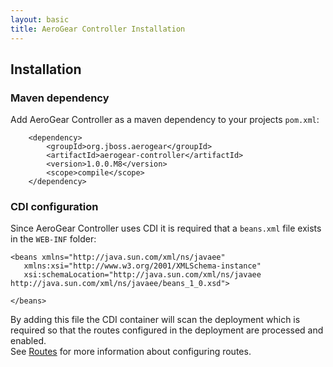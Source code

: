 ```yaml
--- 
layout: basic 
title: AeroGear Controller Installation
---
```


## Installation

### Maven dependency
Add AeroGear Controller as a maven dependency to your projects ```pom.xml```:

        <dependency>
            <groupId>org.jboss.aerogear</groupId>
            <artifactId>aerogear-controller</artifactId>
            <version>1.0.0.M8</version>
            <scope>compile</scope>
        </dependency>
        
        
### CDI configuration
Since AeroGear Controller uses CDI it is required that a ```beans.xml``` file exists in the ```WEB-INF``` folder:

    <beans xmlns="http://java.sun.com/xml/ns/javaee"
       xmlns:xsi="http://www.w3.org/2001/XMLSchema-instance"
       xsi:schemaLocation="http://java.sun.com/xml/ns/javaee http://java.sun.com/xml/ns/javaee/beans_1_0.xsd">

    </beans>  
    
By adding this file the CDI container will scan the deployment which is required so that the routes configured in the 
deployment are processed and enabled.  
See [Routes](routes.html) for more information about configuring routes.   
   
        